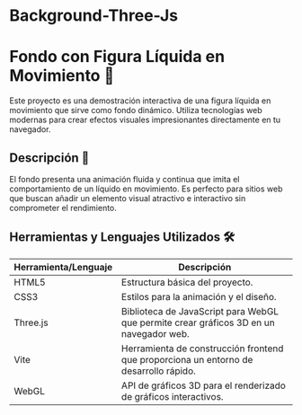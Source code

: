 # Background-Three-Js
# Fondo con Figura Líquida en Movimiento 🌊

Este proyecto es una demostración interactiva de una figura líquida en movimiento que sirve como fondo dinámico. Utiliza tecnologías web modernas para crear efectos visuales impresionantes directamente en tu navegador.

## Descripción 📖

El fondo presenta una animación fluida y continua que imita el comportamiento de un líquido en movimiento. Es perfecto para sitios web que buscan añadir un elemento visual atractivo e interactivo sin comprometer el rendimiento.

## Herramientas y Lenguajes Utilizados 🛠️

| Herramienta/Lenguaje | Descripción                           |
|----------------------|---------------------------------------|
| HTML5                | Estructura básica del proyecto.       |
| CSS3                 | Estilos para la animación y el diseño.|
| Three.js             | Biblioteca de JavaScript para WebGL que permite crear gráficos 3D en un navegador web. |
| Vite                 | Herramienta de construcción frontend que proporciona un entorno de desarrollo rápido. |
| WebGL                | API de gráficos 3D para el renderizado de gráficos interactivos.


